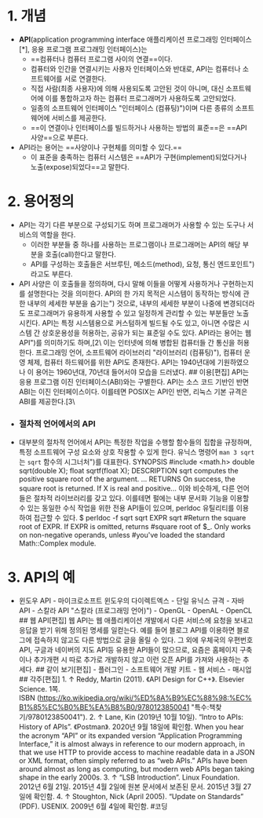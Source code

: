 # 1. 개념
- **API**(application programming interface 애플리케이션 프로그래밍 인터페이스\[\*\], 응용 프로그램 프로그래밍 인터페이스)는 
	- ==컴퓨터나 컴퓨터 프로그램 사이의 연결==이다. 
	- 컴퓨터와 인간을 연결시키는 사용자 인터페이스와 반대로, API는 컴퓨터나 소프트웨어를 서로 연결한다. 
	- 직접 사람(최종 사용자)에 의해 사용되도록 고안된 것이 아니며, 대신 소프트웨어에 이를 통합하고자 하는 컴퓨터 프로그래머가 사용하도록 고안되었다.
	- 일종의 소프트웨어 인터페이스 "인터페이스 (컴퓨팅)")이며 다른 종류의 소프트웨어에 서비스를 제공한다. 
	- ==이 연결이나 인터페이스를 빌드하거나 사용하는 방법의 표준==은 ==API 사양==으로 부른다. 
- API라는 용어는 ==사양이나 구현체를 의미할 수 있다.== 
	- 이 표준을 충족하는 컴퓨터 시스템은 ==API가 구현(implement)되었다거나 노출(expose)되었다==고 말한다. 
# 2. 용어정의
- API는 각기 다른 부분으로 구성되기도 하며 프로그래머가 사용할 수 있는 도구나 서비스의 역할을 한다. 
	- 이러한 부분들 중 하나를 사용하는 프로그램이나 프로그래머는 API의 해당 부분을 호출(call)한다고 말한다. 
	- API를 구성하는 호출들은 서브루틴, 메소드(method), 요청, 통신 엔드포인트")라고도 부른다. 
- API 사양은 이 호출들을 정의하며, 다시 말해 이들을 어떻게 사용하거나 구현하는지를 설명한다는 것을 의미한다. API의 한 가지 목적은 시스템이 동작하는 방식에 관한 내부의 세세한 부분을 숨기는") 것으로, 내부의 세세한 부분이 나중에 변경되더라도 프로그래머가 유용하게 사용할 수 있고 일정하게 관리할 수 있는 부분들만 노출시킨다. API는 특정 시스템용으로 커스텀하게 빌드될 수도 있고, 아니면 수많은 시스템 간 상호운용성을 허용하는, 공유가 되는 표준일 수도 있다. API라는 용어는 웹 API")를 의미하기도 하며,\[2\ 이는 인터넷에 의해 병합된 컴퓨터들 간 통신을 허용한다. 프로그래밍 언어, 소프트웨어 라이브러리 "라이브러리 (컴퓨팅)"), 컴퓨터 운영 체제, 컴퓨터 하드웨어를 위한 API도 존재한다. API는 1940년대에 기원하였으나 이 용어는 1960년대, 70년대 들어서야 모습을 드러냈다. ## 이용\[편집\] API는 응용 프로그램 이진 인터페이스(ABI)와는 구별한다. API는 소스 코드 기반인 반면 ABI는 이진 인터페이스이다. 이를테면 POSIX는 API인 반면, 리눅스 기본 규격은 ABI를 제공한다.\[3\ 
- ### 절차적 언어에서의 API
- 대부분의 절차적 언어에서 API는 특정한 작업을 수행할 함수들의 집합을 규정하며, 특정 소프트웨어 구성 요소와 상호 작용할 수 있게 한다. 유닉스 명령어 `man 3 sqrt`는 `sqrt` 함수의 시그너처")를 대표한다. SYNOPSIS #include <math.h> double sqrt(double X); float sqrtf(float X); DESCRIPTION sqrt computes the positive square root of the argument. ... RETURNS On success, the square root is returned. If X is real and positive... 이와 비슷하게, 다른 언어들은 절차적 라이브러리를 갖고 있다. 이를테면 펄에는 내부 문서화 기능을 이용할 수 있는 동일한 수식 작업을 위한 전용 API들이 있으며, perldoc 유틸리티를 이용하여 접근할 수 있다. $ perldoc \-f sqrt sqrt EXPR sqrt #Return the square root of EXPR. If EXPR is omitted, returns #square root of $\_. Only works on non-negative operands, unless #you've loaded the standard Math::Complex module. 
# 3. API의 예
- 윈도우 API - 마이크로소프트 윈도우의 다이렉트엑스 - 단일 유닉스 규격 - 자바 API - 스칼라 API "스칼라 (프로그래밍 언어)") - OpenGL - OpenAL - OpenCL ## 웹 API\[편집\] 웹 API는 웹 애플리케이션 개발에서 다른 서비스에 요청을 보내고 응답을 받기 위해 정의된 명세를 일컫는다. 예를 들어 블로그 API를 이용하면 블로그에 접속하지 않고도 다른 방법으로 글을 올릴 수 있다. 그 외에 우체국의 우편번호 API, 구글과 네이버의 지도 API등 유용한 API들이 많으므로, 요즘은 홈페이지 구축이나 추가개편 시 따로 추가로 개발하지 않고 이런 오픈 API를 가져와 사용하는 추세다. ## 같이 보기\[편집\] - 플러그인 - 소프트웨어 개발 키트 - 웹 서비스 - 매시업 ## 각주\[편집\] 1. ↑ Reddy, Martin (2011). 《API Design for C++》. Elsevier Science. 1쪽. ISBN (https://ko.wikipedia.org/wiki/%ED%8A%B9%EC%88%98:%EC%B1%85%EC%B0%BE%EA%B8%B0/9780123850041 "특수:책찾기/9780123850041"). 2. ↑ Lane, Kin (2019년 10월 10일). “Intro to APIs: History of APIs”. 《Postman》. 2020년 9월 18일에 확인함. When you hear the acronym “API” or its expanded version “Application Programming Interface,” it is almost always in reference to our modern approach, in that we use HTTP to provide access to machine readable data in a JSON or XML format, often simply referred to as “web APIs.” APIs have been around almost as long as computing, but modern web APIs began taking shape in the early 2000s. 3. ↑ “LSB Introduction”. Linux Foundation. 2012년 6월 21일. 2015년 4월 2일에 원본 문서에서 보존된 문서. 2015년 3월 27일에 확인함. 4. ↑ Stoughton, Nick (April 2005). “Update on Standards” (PDF). USENIX. 2009년 6월 4일에 확인함.
#코딩 